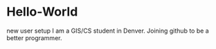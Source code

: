 # Hello-World
new user setup
I am a GIS/CS student in Denver. Joining github to be a better programmer.
